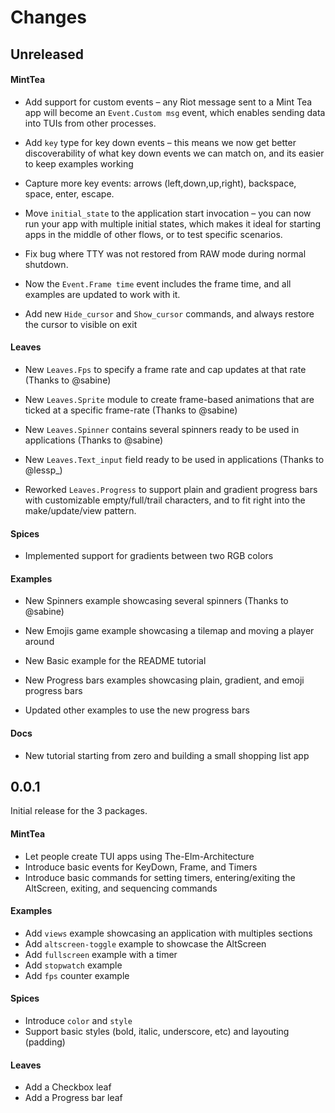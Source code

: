 # Changes

## Unreleased

#### MintTea

* Add support for custom events – any Riot message sent to a Mint Tea app will
  become an `Event.Custom msg` event, which enables sending data into TUIs from
  other processes.

* Add `key` type for key down events – this means we now get better
  discoverability of what key down events we can match on, and its easier to
  keep examples working

* Capture more key events: arrows (left,down,up,right), backspace, space,
  enter, escape.

* Move `initial_state` to the application start invocation – you can now run
  your app with multiple initial states, which makes it ideal for starting apps
  in the middle of other flows, or to test specific scenarios.

* Fix bug where TTY was not restored from RAW mode during normal shutdown.

* Now the `Event.Frame time` event includes the frame time, and all examples
  are updated to work with it.

* Add new `Hide_cursor` and `Show_cursor` commands, and always restore the
  cursor to visible on exit

#### Leaves

* New `Leaves.Fps` to specify a frame rate and cap updates at that rate (Thanks
  to @sabine)

* New `Leaves.Sprite` module to create frame-based animations that are ticked
  at a specific frame-rate (Thanks to @sabine)

* New `Leaves.Spinner` contains several spinners ready to be used in
  applications (Thanks to @sabine)

* New `Leaves.Text_input` field ready to be used in applications (Thanks to
  @lessp_)

* Reworked `Leaves.Progress` to support plain and gradient progress bars with
  customizable empty/full/trail characters, and to fit right into the
  make/update/view pattern.

#### Spices

* Implemented support for gradients between two RGB colors

#### Examples

* New Spinners example showcasing several spinners (Thanks to @sabine)

* New Emojis game example showcasing a tilemap and moving a player around

* New Basic example for the README tutorial

* New Progress bars examples showcasing plain, gradient, and emoji progress bars

* Updated other examples to use the new progress bars

#### Docs

* New tutorial starting from zero and building a small shopping list app

## 0.0.1

Initial release for the 3 packages.

#### MintTea

* Let people create TUI apps using The-Elm-Architecture
* Introduce basic events for KeyDown, Frame, and Timers
* Introduce basic commands for setting timers, entering/exiting the AltScreen, exiting, and sequencing commands

#### Examples

* Add `views` example showcasing an application with multiples sections
* Add `altscreen-toggle` example to showcase the AltScreen
* Add `fullscreen` example with a timer
* Add `stopwatch` example
* Add `fps` counter example

#### Spices

* Introduce `color` and `style`
* Support basic styles (bold, italic, underscore, etc) and layouting (padding) 

#### Leaves

* Add a Checkbox leaf
* Add a Progress bar leaf
